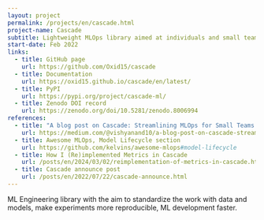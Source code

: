 ```yaml
---
layout: project
permalink: /projects/en/cascade.html
project-name: Cascade
subtitle: Lightweight MLOps library aimed at individuals and small teams
start-date: Feb 2022
links:
  - title: GitHub page
    url: https://github.com/Oxid15/cascade
  - title: Documentation
    url: https://oxid15.github.io/cascade/en/latest/
  - title: PyPI
    url: https://pypi.org/project/cascade-ml/
  - title: Zenodo DOI record
    url: https://zenodo.org/doi/10.5281/zenodo.8006994
references:
  - title: "A blog post on Cascade: Streamlining MLOps for Small Teams and Individuals"
    url: https://medium.com/@vishyanand10/a-blog-post-on-cascade-streamlining-mlops-for-small-teams-and-individuals-969eda83b40d
  - title: Awesome MLOps, Model Lifecycle section
    url: https://github.com/kelvins/awesome-mlops#model-lifecycle
  - title: How I (Re)implemented Metrics in Cascade
    url: /posts/en/2024/03/02/reimplementation-of-metrics-in-cascade.html
  - title: Cascade announce post
    url: /posts/en/2022/07/22/cascade-announce.html
---
```


ML Engineering library with the aim to standardize the work with data and models, make experiments more reproducible, ML development faster.
